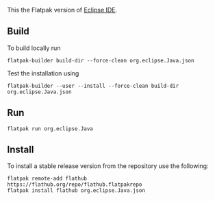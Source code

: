 This the Flatpak version of [Eclipse IDE](https://www.eclipse.org/ide/).

## Build

To build locally run
```
flatpak-builder build-dir --force-clean org.eclipse.Java.json
```

Test the installation using
```
flatpak-builder --user --install --force-clean build-dir org.eclipse.Java.json
```

## Run
```
flatpak run org.eclipse.Java
```

## Install

To install a stable release version from the repository use the following:
```
flatpak remote-add flathub https://flathub.org/repo/flathub.flatpakrepo
flatpak install flathub org.eclipse.Java.json
```

